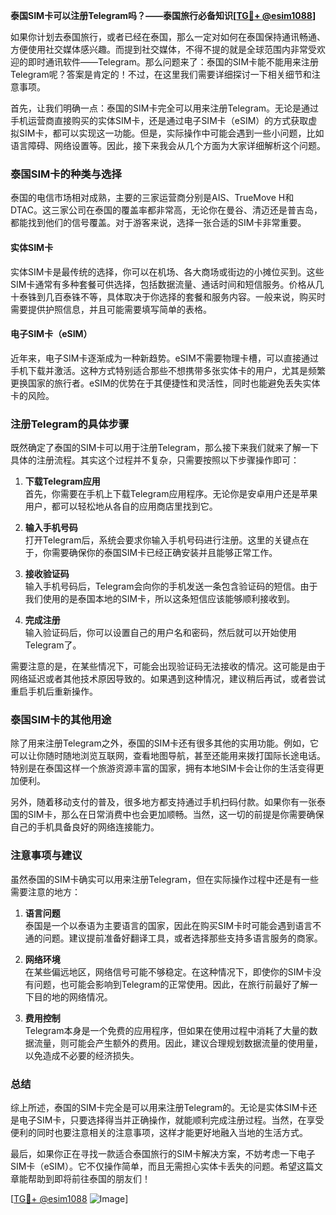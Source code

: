 **泰国SIM卡可以注册Telegram吗？——泰国旅行必备知识[[TG💪+ @esim1088](https://t.me/s/esim1088)]**

如果你计划去泰国旅行，或者已经在泰国，那么一定对如何在泰国保持通讯畅通、方便使用社交媒体感兴趣。而提到社交媒体，不得不提的就是全球范围内非常受欢迎的即时通讯软件——Telegram。那么问题来了：泰国的SIM卡能不能用来注册Telegram呢？答案是肯定的！不过，在这里我们需要详细探讨一下相关细节和注意事项。

首先，让我们明确一点：泰国的SIM卡完全可以用来注册Telegram。无论是通过手机运营商直接购买的实体SIM卡，还是通过电子SIM卡（eSIM）的方式获取虚拟SIM卡，都可以实现这一功能。但是，实际操作中可能会遇到一些小问题，比如语言障碍、网络设置等。因此，接下来我会从几个方面为大家详细解析这个问题。

### 泰国SIM卡的种类与选择

泰国的电信市场相对成熟，主要的三家运营商分别是AIS、TrueMove H和DTAC。这三家公司在泰国的覆盖率都非常高，无论你在曼谷、清迈还是普吉岛，都能找到他们的信号覆盖。对于游客来说，选择一张合适的SIM卡非常重要。

#### 实体SIM卡
实体SIM卡是最传统的选择，你可以在机场、各大商场或街边的小摊位买到。这些SIM卡通常有多种套餐可供选择，包括数据流量、通话时间和短信服务。价格从几十泰铢到几百泰铢不等，具体取决于你选择的套餐和服务内容。一般来说，购买时需要提供护照信息，并且可能需要填写简单的表格。

#### 电子SIM卡（eSIM）
近年来，电子SIM卡逐渐成为一种新趋势。eSIM不需要物理卡槽，可以直接通过手机下载并激活。这种方式特别适合那些不想携带多张实体卡的用户，尤其是频繁更换国家的旅行者。eSIM的优势在于其便捷性和灵活性，同时也能避免丢失实体卡的风险。

### 注册Telegram的具体步骤

既然确定了泰国的SIM卡可以用于注册Telegram，那么接下来我们就来了解一下具体的注册流程。其实这个过程并不复杂，只需要按照以下步骤操作即可：

1. **下载Telegram应用**  
   首先，你需要在手机上下载Telegram应用程序。无论你是安卓用户还是苹果用户，都可以轻松地从各自的应用商店里找到它。

2. **输入手机号码**  
   打开Telegram后，系统会要求你输入手机号码进行注册。这里的关键点在于，你需要确保你的泰国SIM卡已经正确安装并且能够正常工作。

3. **接收验证码**  
   输入手机号码后，Telegram会向你的手机发送一条包含验证码的短信。由于我们使用的是泰国本地的SIM卡，所以这条短信应该能够顺利接收到。

4. **完成注册**  
   输入验证码后，你可以设置自己的用户名和密码，然后就可以开始使用Telegram了。

需要注意的是，在某些情况下，可能会出现验证码无法接收的情况。这可能是由于网络延迟或者其他技术原因导致的。如果遇到这种情况，建议稍后再试，或者尝试重启手机后重新操作。

### 泰国SIM卡的其他用途

除了用来注册Telegram之外，泰国的SIM卡还有很多其他的实用功能。例如，它可以让你随时随地浏览互联网，查看地图导航，甚至还能用来拨打国际长途电话。特别是在泰国这样一个旅游资源丰富的国家，拥有本地SIM卡会让你的生活变得更加便利。

另外，随着移动支付的普及，很多地方都支持通过手机扫码付款。如果你有一张泰国的SIM卡，那么在日常消费中也会更加顺畅。当然，这一切的前提是你需要确保自己的手机具备良好的网络连接能力。

### 注意事项与建议

虽然泰国的SIM卡确实可以用来注册Telegram，但在实际操作过程中还是有一些需要注意的地方：

1. **语言问题**  
   泰国是一个以泰语为主要语言的国家，因此在购买SIM卡时可能会遇到语言不通的问题。建议提前准备好翻译工具，或者选择那些支持多语言服务的商家。

2. **网络环境**  
   在某些偏远地区，网络信号可能不够稳定。在这种情况下，即使你的SIM卡没有问题，也可能会影响到Telegram的正常使用。因此，在旅行前最好了解一下目的地的网络情况。

3. **费用控制**  
   Telegram本身是一个免费的应用程序，但如果在使用过程中消耗了大量的数据流量，则可能会产生额外的费用。因此，建议合理规划数据流量的使用量，以免造成不必要的经济损失。

### 总结

综上所述，泰国的SIM卡完全是可以用来注册Telegram的。无论是实体SIM卡还是电子SIM卡，只要选择得当并正确操作，就能顺利完成注册过程。当然，在享受便利的同时也要注意相关的注意事项，这样才能更好地融入当地的生活方式。

最后，如果你正在寻找一款适合泰国旅行的SIM卡解决方案，不妨考虑一下电子SIM卡（eSIM）。它不仅操作简单，而且无需担心实体卡丢失的问题。希望这篇文章能帮助到即将前往泰国的朋友们！

[[TG💪+ @esim1088](https://t.me/s/esim1088) ![Image](https://i.postimg.cc/4NQfJmqS/Snipaste-2025-05-13-00-14-12.png)]